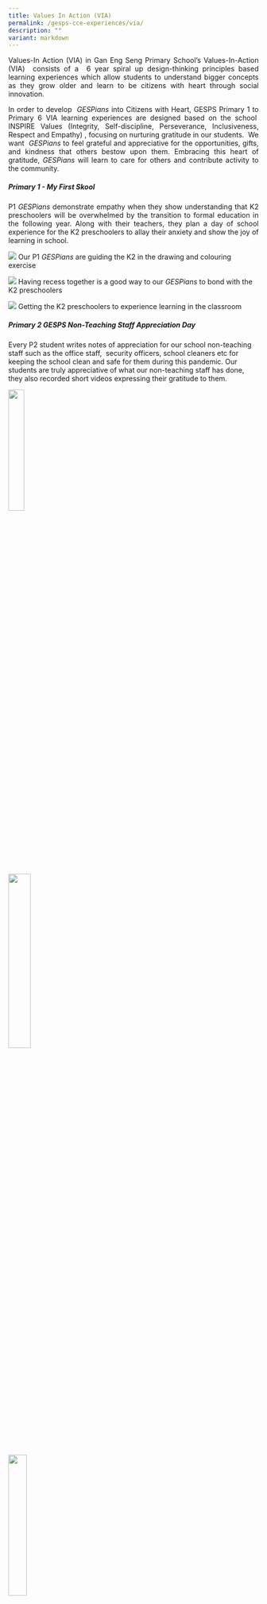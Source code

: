 ```yaml
---
title: Values In Action (VIA)
permalink: /gesps-cce-experiences/via/
description: ""
variant: markdown
---
```

<p align="justify">Values-In Action (VIA) in Gan Eng Seng Primary School’s Values-In-Action
(VIA)&nbsp; consists of a&nbsp; 6 year spiral up design-thinking principles
based learning experiences which allow students to understand bigger concepts
as they grow older and learn to be citizens with heart through social innovation.&nbsp;</p>

<p align="justify">In order to develop&nbsp; <em>GESPians</em> into Citizens with Heart, GESPS
Primary 1 to Primary 6 VIA learning experiences are designed based on the
school&nbsp; INSPIRE Values (Integrity, Self-discipline, Perseverance,
Inclusiveness, Respect and Empathy) , focusing on nurturing gratitude in
our students.&nbsp; We want&nbsp; <em>GESPians</em> to feel grateful and
appreciative for the opportunities, gifts, and kindness that others bestow
upon them. Embracing this heart of gratitude,&nbsp;<em>GESPians</em> will
learn to care for others and contribute activity to the community.</p>

##### Primary 1 - My First Skool
<p align="justify">P1 <em>GESPians</em> demonstrate empathy when they show understanding that
K2 preschoolers will be overwhelmed by the transition to formal education
in the following year. Along with their teachers, they plan a day of school
experience for the K2 preschoolers to allay their anxiety and show the
joy of learning in school.</p>

![](/images/aadd4bbe_663a_4e1f_84ab_14abed93fb7c.jpg)
Our P1 <em>GESPians</em> are guiding the K2 in the drawing and colouring
exercise

![](/images/20230713_102356.jpg)
Having recess together is a good way to our <em>GESPians</em> to bond with
the K2 preschoolers

![](/images/IMG20230713110252.jpg)
Getting the K2 preschoolers to experience learning in the classroom

<h5>Primary 2 GESPS Non-Teaching Staff Appreciation Day</h5>
<p>Every P2 student writes notes of appreciation for our school non-teaching
staff such as the office staff,&nbsp; security officers, school cleaners
etc for keeping the school clean and safe for them during this pandemic.
Our students are truly appreciative of what our non-teaching staff has
done, they also recorded short videos expressing their gratitude to them.</p>
<div class="isomer-image-wrapper">
<img style="width:25%;margin-right:15px;" height="auto" width="100%" src="/images/VIA1.jpg">
</div>
<div class="isomer-image-wrapper">
<img style="width:30%;margin-right:15px;" height="auto" width="100%" src="/images/VIA2.jpg">
</div>
<div class="isomer-image-wrapper">
<img style="width:27%;margin-right:15px;" height="auto" width="100%" src="/images/VIA3.jpg">
</div>
<p>
<br>
<br>
</p>
<div class="isomer-image-wrapper">
<img style="width:49%" height="auto" width="100%" src="/images/VIA4.jpg">
</div>
<div class="isomer-image-wrapper">
<img style="width:49%" height="auto" width="100%" src="/images/VIA5.jpg">
</div>
<p>
<br>
<br>
</p>
<h5>Primary 3 Let's Stop Food Wastage</h5>
<p>Our P3 GESPians learn about food wastage and brainstorm on ways to stop
food wastage in their daily life. They share what they have learnt with
their family members and encourage their family members to take part in
the clean plate challenge as part of their efforts to reduce food wastage.</p>
<div class="isomer-image-wrapper">
<img style="width:85%" height="auto" width="100%" src="/images/P3.png">
</div>
<h5>Primary 5</h5>
<p>Like the Primary 1 students, Primary 5 students also volunteered their
time at Redhill MRT station.Singapore Mass Rapid Transit (SMRT) would train
the students to be service ambassadors at Redhill MRT station. The students’
responsibilities include helping commuters with directions, lending a hand
at the ticketing machines and ensuring that the elderly and those in need
would be given priority to use the lifts.</p>
<div class="isomer-image-wrapper">
<img style="width:45%" height="auto" width="100%" src="/images/P5_1.png">
</div>
<div class="isomer-image-wrapper">
<img style="width:49%" height="auto" width="100%" src="/images/P5_2.png">
</div>
<p>
<br>
<br>
</p>